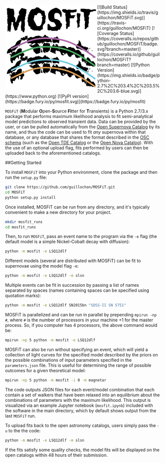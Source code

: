 <p align="center"><img src="logo.png" align="left" alt="MOSFiT" width="300"/></p>
[![Build Status](https://img.shields.io/travis/guillochon/MOSFiT.svg)](https://travis-ci.org/guillochon/MOSFiT)
[![Coverage Status](https://coveralls.io/repos/github/guillochon/MOSFiT/badge.svg?branch=master)](https://coveralls.io/github/guillochon/MOSFiT?branch=master)
[![Python Version](https://img.shields.io/badge/python-2.7%2C%203.4%2C%203.5%2C%203.6-blue.svg)](https://www.python.org)
[![PyPI version](https://badge.fury.io/py/mosfit.svg)](https://badge.fury.io/py/mosfit)

`MOSFiT` (**M**odular **O**pen-**S**ource **Fi**tter for **T**ransients) is a Python 2.7/3.x package that performs maximum likelihood analysis to fit semi-analytical model predictions to observed transient data. Data can be provided by the user, or can be pulled automatically from the [Open Supernova Catalog](https://sne.space) by its name, and thus the code can be used to fit *any* supernova within that database, or any database that shares the format described in the [OSC schema](https://github.com/astrocatalogs/supernovae/blob/master/SCHEMA.md) (such as the [Open TDE Catalog](https://tde.space) or the [Open Nova Catalog](https://opennova.space)). With the use of an optional upload flag, fits performed by users can then be uploaded back to the aforementioned catalogs.<br clear="all">

##Getting Started

To install `MOSFiT` into your Python environment, clone the package and then run the `setup.py` file:

```bash
git clone https://github.com/guillochon/MOSFiT.git
cd MOSFiT
python setup.py install
```

Once installed, MOSFiT can be run from any directory, and it's typically convenient to make a new directory for your project.

```bash
mkdir mosfit_runs
cd mosfit_runs
```

Then, to run `MOSFiT`, pass an event name to the program via the `-e` flag (the default model is a simple Nickel-Cobalt decay with diffusion):

```bash
python -m mosfit -e LSQ12dlf
```

Different models (several are distributed with MOSFiT) can be fit to supernovae using the model flag `-m`:

```bash
python -m mosfit -e LSQ12dlf -m slsn
```

Multiple events can be fit in succession by passing a list of names separated by spaces (names containing spaces can be specified using quotation marks):

```bash
python -m mosfit -e LSQ12dlf SN2015bn "SDSS-II SN 5751"
```

MOSFiT is parallelized and can be run in parallel by prepending `mpirun -np #`, where `#` is the number of processors in your machine +1 for the master process. So, if you computer has 4 processors, the above command would be:

```bash
mpirun -np 5 python -m mosfit -e LSQ12dlf
```

MOSFiT can also be run without specifying an event, which will yield a collection of light curves for the specified model described by the priors on the possible combinations of input parameters specified in the `parameters.json` file. This is useful for determining the range of possible outcomes for a given theoretical model:

```bash
mpirun -np 5 python -m mosfit -i 0 -m magnetar
```

The code outputs JSON files for each event/model combination that each contain a set of walkers that have been relaxed into an equilibrium about the combinations of parameters with the maximum likelihood. This output is visualized via an example Jupyter notebook (`mosfit.ipynb`) included with the software in the main directory, which by default shows output from the last `MOSFiT` run.

To upload fits back to the open astronomy catalogs, users simply pass the `-u` to the the code:

```bash
python -m mosfit -e LSQ12dlf -m slsn
```

If the fits satisfy some quality checks, the model fits will be displayed on the open catalogs within 48 hours of their submission.
